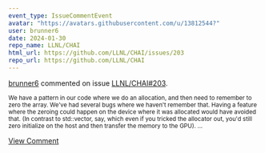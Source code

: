 ```yaml
---
event_type: IssueCommentEvent
avatar: "https://avatars.githubusercontent.com/u/13812544?"
user: brunner6
date: 2024-01-30
repo_name: LLNL/CHAI
html_url: https://github.com/LLNL/CHAI/issues/203
repo_url: https://github.com/LLNL/CHAI
---
```


<a href='https://github.com/brunner6' target='_blank'>brunner6</a> commented on issue <a href='https://github.com/LLNL/CHAI/issues/203' target='_blank'>LLNL/CHAI#203</a>.

<small>We have a pattern in our code where we do an allocation, and then need to remember to zero the array.  We've had several bugs where we haven't remember that.  Having a feature where the zeroing could happen on the device where it was allocated would have avoided that.  (In contrast to std::vector, say, which even if you tricked the allocator out, you'd still zero initialize on the host and then transfer the memory to the GPU). ...</small>

<a href='https://github.com/LLNL/CHAI/issues/203' target='_blank'>View Comment</a>